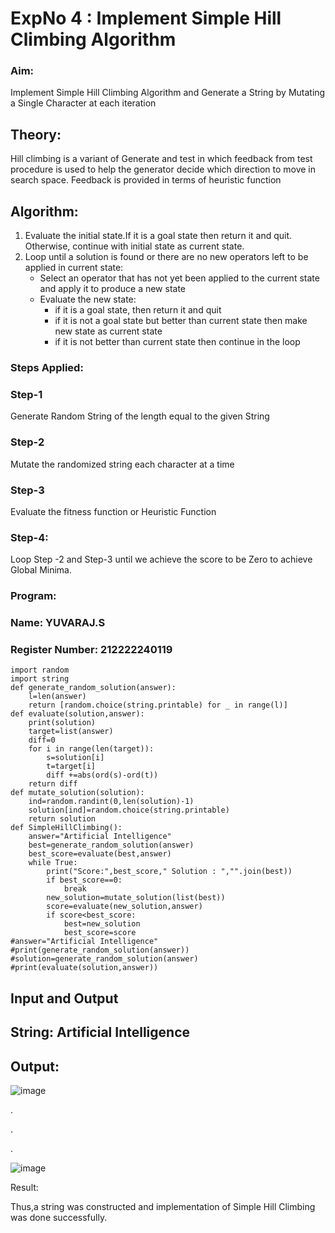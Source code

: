 <h1>ExpNo 4 : Implement Simple Hill Climbing Algorithm</h1> 

<H3>Aim:</H3>
<p>Implement Simple Hill Climbing Algorithm and Generate a String by Mutating a Single Character at each iteration </p>
<h2> Theory: </h2>
<p>Hill climbing is a variant of Generate and test in which feedback from test procedure is used to help the generator decide which direction to move in search space.
Feedback is provided in terms of heuristic function
</p>


<h2>Algorithm:</h2>
<p>
<ol>
 <li> Evaluate the initial state.If it is a goal state then return it and quit. Otherwise, continue with initial state as current state.</li> 
<li>Loop until a solution is found or there are no new operators left to be applied in current state:
<ul><li>Select an operator that has not yet been applied to the current state and apply it to produce a new state</li>
<li>Evaluate the new state:
  <ul>
<li>if it is a goal state, then return it and quit</li>
<li>if it is not a goal state but better than current state then make new state as current state</li>
<li>if it is not better than current state then continue in the loop</li>
    </ul>
</li>
</ul>
</li>
</ol>

</p>

<h3> Steps Applied:</h3>
<h3>Step-1</h3>
<p> Generate Random String of the length equal to the given String</p>
<h3>Step-2</h3>
<p>Mutate the randomized string each character at a time</p>
<h3>Step-3</h3>
<p> Evaluate the fitness function or Heuristic Function</p>
<h3>Step-4:</h3>
<p> Loop Step -2 and Step-3  until we achieve the score to be Zero to achieve Global Minima.</p>

<h3>Program:</h3>
<h3>Name: YUVARAJ.S </h3>
<h3>Register Number: 212222240119</h3>

```PY
import random
import string
def generate_random_solution(answer):
    l=len(answer)
    return [random.choice(string.printable) for _ in range(l)]
def evaluate(solution,answer):
    print(solution)
    target=list(answer)
    diff=0
    for i in range(len(target)):
        s=solution[i]
        t=target[i]
        diff +=abs(ord(s)-ord(t))
    return diff
def mutate_solution(solution):
    ind=random.randint(0,len(solution)-1)
    solution[ind]=random.choice(string.printable)
    return solution
def SimpleHillClimbing():
    answer="Artificial Intelligence"
    best=generate_random_solution(answer)
    best_score=evaluate(best,answer)
    while True:
        print("Score:",best_score," Solution : ","".join(best))
        if best_score==0:
            break
        new_solution=mutate_solution(list(best))
        score=evaluate(new_solution,answer)
        if score<best_score:
            best=new_solution
            best_score=score
#answer="Artificial Intelligence"
#print(generate_random_solution(answer))
#solution=generate_random_solution(answer)
#print(evaluate(solution,answer))
```

<h2>Input and Output</h2>
<h2>String: Artificial Intelligence</h2> 
<h2>Output:</h2>

![image](https://github.com/SaiDarshan2003/19AI405FUNDAMENTALSOFARTIFICIALINTELLIGENCE/assets/94692595/67cd836b-b490-4165-a004-3cc048af1a79)

.

.

.

![image](https://github.com/SaiDarshan2003/19AI405FUNDAMENTALSOFARTIFICIALINTELLIGENCE/assets/94692595/d3a9eac3-9476-4b58-8af4-e431240158c9)


Result:

Thus,a string was constructed and implementation of Simple Hill Climbing was done successfully.
